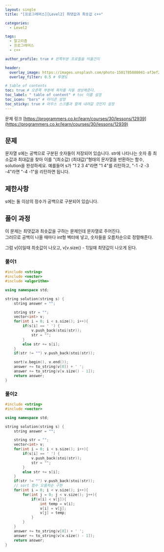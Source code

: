 ```yaml
---
layout: single
title: "[프로그래머스][Level2] 최댓값과 최솟값 c++"

categories:
  - Level2

tags:
  - 알고리즘
  - 프로그래머스
  - c++

author_profile: true # 왼쪽부분 프로필을 띄울건지

header:
  overlay_image: https://images.unsplash.com/photo-1501785888041-af3ef285b470?ixlib=rb-1.2.1&ixid=eyJhcHBfaWQiOjEyMDd9&auto=format&fit=crop&w=1350&q=80
  overlay_filter: 0.5 # 투명도

# table of contents
toc: true # 오른쪽 부분에 목차를 자동 생성해준다.
toc_label: " table of content" # toc 이름 설정
toc_icon: "bars" # 아이콘 설정
toc_sticky: true # 마우스 스크롤과 함께 내려갈 것인지 설정
---
```


문제 링크 [https://programmers.co.kr/learn/courses/30/lessons/12939](https://programmers.co.kr/learn/courses/30/lessons/12939)

## 문제

문자열 s에는 공백으로 구분된 숫자들이 저장되어 있습니다. str에 나타나는 숫자 중 최소값과 최대값을 찾아 이를 "(최소값) (최대값)"형태의 문자열을 반환하는 함수, solution을 완성하세요.
예를들어 s가 "1 2 3 4"라면 "1 4"를 리턴하고, "-1 -2 -3 -4"라면 "-4 -1"을 리턴하면 됩니다.

## 제한사항

s에는 둘 이상의 정수가 공백으로 구분되어 있습니다.

## 풀이 과정

이 문제는 최댓값과 최솟값을 구하는 문제인데 문자열로 주어진다.  
그러므로 공백이 나올 때마다 int형 벡터에 넣고, 숫자들을 오름차순으로 정렬해준다.

그럼 v[0]일때 최솟값이 나오고, v[v.size() - 1]일때 최댓값이 나오게 된다.

### 풀이1

```c++
#include <string>
#include <vector>
#include <algorithm>

using namespace std;

string solution(string s) {
    string answer = "";

    string str = "";
    vector<int> v;
    for(int i = 0; i < s.size(); i++){
        if(s[i] == ' ') {
            v.push_back(stoi(str));
            str = "";
        }
        else str += s[i];
    }
    if(str != "") v.push_back(stoi(str));

    sort(v.begin(), v.end());
    answer += to_string(v[0]) + ' ';
    answer += to_string(v[v.size() - 1]);
    return answer;
}
```

### 풀이2

```c++
#include <string>
#include <vector>

using namespace std;

string solution(string s) {
    string answer = "";

    string str = "";
    vector<int> v;
    for(int i = 0; i < s.size(); i++){
        if(s[i] == ' ') {
            v.push_back(stoi(str));
            str = "";
        }
        else str += s[i];
    }
    if(str != "") v.push_back(stoi(str));
    // sort 함수 오름차순 구현
    for(int i = 0; i < v.size(); i++){
        for(int j = 0; j < v.size(); j++){
            if(v[i] < v[j]){
                int temp = v[i];
                v[i] = v[j];
                v[j] = temp;
            }
        }
    }
    answer += to_string(v[0]) + ' ';
    answer += to_string(v[v.size() - 1]);
    return answer;
}
```
